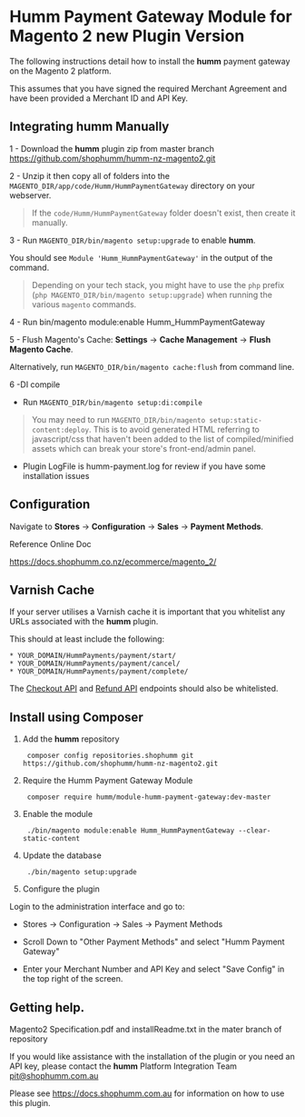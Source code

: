 # Humm Payment Gateway Module for Magento 2 new Plugin Version

The following instructions detail how to install the **humm** payment gateway on the Magento 2 platform.

This assumes that you have signed the required Merchant Agreement and have been provided a Merchant ID and API Key.


## Integrating **humm** Manually

1 - Download the **humm** plugin zip from master branch  https://github.com/shophumm/humm-nz-magento2.git

2 - Unzip it then copy all of folders into the `MAGENTO_DIR/app/code/Humm/HummPaymentGateway` directory on your webserver.

>  If the `code/Humm/HummPaymentGateway` folder doesn't exist, then create it manually.

3 - Run `MAGENTO_DIR/bin/magento setup:upgrade` to enable **humm**.

   You should see `Module 'Humm_HummPaymentGateway'` in the output of the command.

>  Depending on your tech stack, you might have to use the <code>php</code> prefix (`php MAGENTO_DIR/bin/magento setup:upgrade`) when running the various <code>magento</code> commands.

4 - Run bin/magento module:enable Humm_HummPaymentGateway

5 - Flush Magento's Cache: **Settings** -> **Cache Management** -> **Flush Magento Cache**.

Alternatively, run <code>MAGENTO_DIR/bin/magento cache:flush</code> from command line.

6  -DI compile

  - Run `MAGENTO_DIR/bin/magento setup:di:compile`

> You may need to run `MAGENTO_DIR/bin/magento setup:static-content:deploy`. This is to avoid generated HTML referring to javascript/css that haven't been added to the list of compiled/minified assets which can break your store's front-end/admin panel.

* Plugin LogFile is humm-payment.log for review if you have some installation issues

## Configuration

Navigate to **Stores** -> **Configuration** -> **Sales** -> **Payment Methods**.


Reference Online Doc


https://docs.shophumm.co.nz/ecommerce/magento_2/

## Varnish Cache

If your server utilises a Varnish cache it is important that you whitelist any URLs associated with the **humm** plugin.

This should at least include the following:
```
* YOUR_DOMAIN/HummPayments/payment/start/
* YOUR_DOMAIN/HummPayments/payment/cancel/
* YOUR_DOMAIN/HummPayments/payment/complete/
```
The [Checkout API](../../developer_resources/checkout_api/#humm-gateways) and [Refund API](../../developer_resources/refund_api/) endpoints should also be whitelisted.








## Install using Composer 

 
1. Add the **humm** repository

        composer config repositories.shophumm git https://github.com/shophumm/humm-nz-magento2.git

2. Require the Humm Payment Gateway Module

        composer require humm/module-humm-payment-gateway:dev-master

3. Enable the module
       
        ./bin/magento module:enable Humm_HummPaymentGateway --clear-static-content

4. Update the database

        ./bin/magento setup:upgrade

5.  Configure the plugin

Login to the  administration interface and go to:
  
 * Stores -> Configuration -> Sales -> Payment Methods 

 * Scroll Down to "Other Payment Methods" and select "Humm Payment Gateway" 

 * Enter your Merchant Number and API Key and select "Save Config" in the top right of the screen. 




## Getting help. 

Magento2 Specification.pdf and  installReadme.txt  in the mater branch of repository 

If you would like assistance with the installation of the plugin or you need an API key, please contact the **humm** Platform Integration Team pit@shophumm.com.au

Please see https://docs.shophumm.com.au for information on how to use this plugin. 




